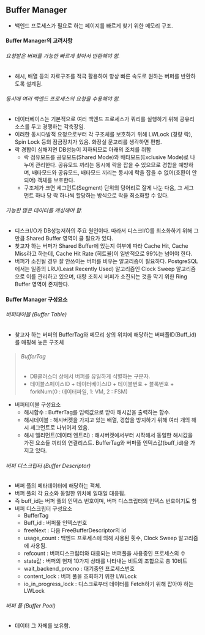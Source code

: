 ## Buffer Manager
- 백엔드 프로세스가 필요로 하는 페이지를 빠르게 찾기 위한 메모리 구조.

#### Buffer Manager의 고려사항
###### 요청받은 버퍼를 가능한 빠르게 찾아서 반환해야 함.
- 해시, 배열 등의 자료구조를 적극 활용하여 항상 빠른 속도로 원하는 버퍼를 반환하도록 설계됨.

###### 동시에 여러 백엔드 프로세스의 요청을 수용해야 함.
- 데이터베이스는 기본적으로 여러 백엔드 프로세스가 쿼리를 실행하기 위해 공유리소스를 두고 경쟁하는 각축장임.
- 이러한 동시다발적 요청으로부터 각 구조체를 보호하기 위해 LWLock (경량 락), Spin Lock 등의 잠금장치가 있음. 화장실 문고리를 생각하면 편함.
- 락 경합이 심해지면 DB성능이 저하되므로 아래의 조치를 취함
  - 락 점유모드를 공유모드(Shared Mode)와 배타모드(Exclusive Mode)로 나누어 관리한다. 공유모드 끼리는 동시에 락을 잡을 수 있으므로 경합을 예방하며, 배타모드와 공유모드, 배타모드 끼리는 동시에 락을 잡을 수 없어(호환이 안되어) 객체를 보호한다.
  - 구조체가 크면 세그먼트(Segment) 단위의 덩어리로 잘게 나눈 다음, 그 세그먼트 하나 당 락 하나씩 할당하는 방식으로 락을 최소화할 수 있다.
  
###### 가능한 많은 데이터를 캐싱해야 함.
- 디스크I/O가 DB성능저하의 주요 원인이다. 따라서 디스크I/O를 최소화하기 위해 그만큼 Shared Buffer 영역이 클 필요가 있다.
- 찾고자 하는 버퍼가 Shared Buffer에 있는지 여부에 따라 Cache Hit, Cache Miss라고 하는데, Cache Hit Rate (히트율)이 일반적으로 99%는 넘어야 한다.
- 버퍼가 소진될 경우 잘 안쓰이는 버퍼를 비우는 알고리즘이 필요하다. PostgreSQL에서는 일종의 LRU(Least Recently Used) 알고리즘인 Clock Sweep 알고리즘으로 이를 관리하고 있으며, 대량 조회시 버퍼가 소진되는 것을 막기 위한 Ring Buffer 영역이 존재한다.

#### Buffer Manager 구성요소
###### 버퍼테이블 (Buffer Table)
- 찾고자 하는 버퍼의 BufferTag와 메모리 상의 위치에 해당하는 버퍼풀ID(Buff_id)를 매핑해 놓은 구조체
> ###### BufferTag
> - DB클러스터 상에서 버퍼를 유일하게 식별하는 구분자.
> - 테이블스페이스ID + 데이터베이스ID + 테이블번호 + 블록번호 + forkNum(0 : 데이터파일, 1: VM, 2 : FSM)
- 버퍼테이블 구성요소
  - 해시함수 : BufferTag를 입력값으로 받아 해시값을 출력하는 함수.
  - 해시테이블 : 해시버켓을 가지고 있는 배열, 경합을 방지하기 위해 여러 개의 해시 세그먼트로 나뉘어져 있음.
  - 해시 엘리먼트(데이터 엔트리) : 해시버켓에서부터 시작해서 동일한 해시값을 가진 요소들 끼리의 연결리스트. BufferTag와 버퍼풀 인덱스값(buff_id)을 가지고 있다.
###### 버퍼 디스크립터 (Buffer Descriptor)
- 버퍼 풀의 메타데이터에 해당하는 객체.
- 버퍼 풀의 각 요소와 동일한 위치에 일대일 대응됨.
- 즉 buff_id는 버퍼 풀의 인덱스 번호이며, 버퍼 디스크립터의 인덱스 번호이기도 함
- 버퍼 디스크립터 구성요소
  - BufferTag
  - Buff_id : 버퍼풀 인덱스번호
  - freeNext : 다음 FreeBufferDescriptor의 id
  - usage_count : 백엔드 프로세스에 의해 사용된 횟수, Clock Sweep 알고리즘에 사용됨.
  - refcount : 버퍼디스크립터와 대응되는 버퍼풀을 사용중인 프로세스의 수
  - state값 : 버퍼의 현재 10가지 상태를 나타내는 비트의 조합으로 총 10비트
  - wait_backend_procno : 대기중인 프로세스번호
  - content_lock : 버퍼 풀을 조회하기 위한 LWLock
  - io_in_progress_lock : 디스크로부터 데이터를 Fetch하기 위해 잡아야 하는 LWLock

###### 버퍼 풀 (Buffer Pool)
- 데이터 그 자체를 보유함.
